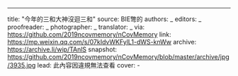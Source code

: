 -------------
title: "今年的三和大神沒迴三和"
source: BIE彆的
authors: _
editors: _
proofreader: _
photographer: _
translator: _
via: https://github.com/2019ncovmemory/nCovMemory
link: https://mp.weixin.qq.com/s/07kIdvWKFylL1-dWS-knWw
archive: https://archive.li/wip/TAnlS
snapshot: https://github.com/2019ncovmemory/nCovMemory/blob/master/archive/jpg/3935.jpg
lead: 此內容因違規無法查看
cover: -
